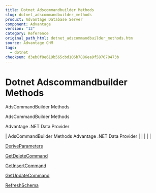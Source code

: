 ```yaml
---
title: Dotnet Adscommandbuilder Methods
slug: dotnet_adscommandbuilder_methods
product: Advantage Database Server
component: Advantage
version: "12"
category: Reference
original_path_html: dotnet_adscommandbuilder_methods.htm
source: Advantage CHM
tags:
  - dotnet
checksum: d3eb0f8e619b565cbd106b7886ea9f587670473b
---
```


# Dotnet Adscommandbuilder Methods

AdsCommandBuilder Methods

AdsCommandBuilder Methods

Advantage .NET Data Provider

| AdsCommandBuilder Methods  Advantage .NET Data Provider |  |  |  |  |

[DeriveParameters](dotnet_adscommandbuilder_deriveparameters.md)

[GetDeleteCommand](dotnet_adscommandbuilder_getdeletecommand.md)

[GetInsertCommand](dotnet_adscommandbuilder_getinsertcommand.md)

[GetUpdateCommand](dotnet_adscommandbuilder_getupdatecommand.md)

[RefreshSchema](dotnet_adscommandbuilder_refreshschema.md)
